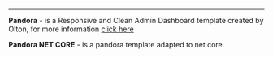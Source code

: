 <p align="center">
  <a href="https://metroui.org.ua/themes/pandora">
    <img src="https://user-images.githubusercontent.com/365108/56853343-eef5a980-692e-11e9-8613-b7e42a913383.jpg" alt="">
  </a>
</p>

<hr>

**Pandora** - is a Responsive and Clean Admin Dashboard template created by Olton, for more information   <a href="https://metroui.org.ua/themes/pandora">click here</a>

**Pandora NET CORE** - is a pandora template adapted to net core.
